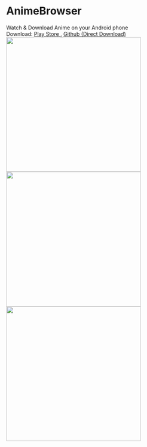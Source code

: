 # AnimeBrowser
Watch &amp; Download Anime on your Android phone <br>
Download: 
<a href="https://play.google.com/store/apps/details?id=com.journaldev.webviewwithbookmarks"> Play Store </a> ,
<a href="https://github.com/flitcode/animebrowser/raw/master/app-release.apk"> Github (Direct Download) </a>
<br>
<img height="360" src="https://lh3.googleusercontent.com/nsJ4FoqCppgs0GAa3LkTeWmordKxrTHVQy_44VKCvcQmv9Dwdu5qV3sr_Uwkhc-HVcI=w1366-h635-rw">
<img height="360" src="https://lh3.googleusercontent.com/V14tc5o_QjqxczkRJkMDqt0Zq0_4d1xyZ1GilffCzTJj7O3ZvvonoTGlHtIAzDeDWwA=w1280-h694-rw">
<img height="360" src="https://lh3.googleusercontent.com/-D0VS0_CRRa33A2zG-poS141dD_pxdt56WPrGxRRvLke57Ksaxcu6XKKBPE-csZV0ok=w1280-h694-rw">
